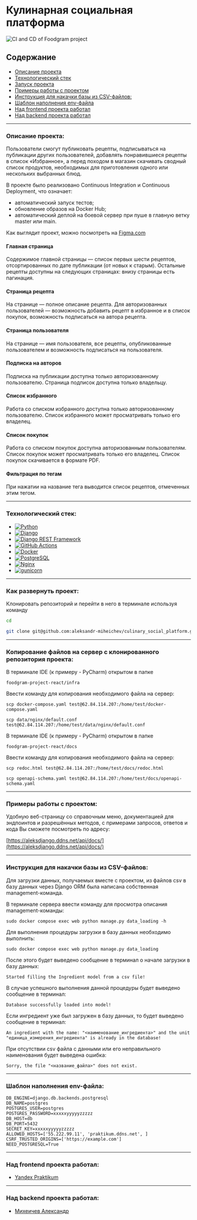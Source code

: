 # Кулинарная социальная платформа

![CI and CD of Foodgram project](https://github.com/aleksandr-miheichev/foodgram-project-react/actions/workflows/foodgram_workflow.yml/badge.svg)

## Содержание

- [Описание проекта](#Описание-проекта)
- [Технологический стек](#Технологический-стек)
- [Запуск проекта](#Запуск-проекта)
- [Примеры работы с проектом](#Примеры-работы-с-проектом)
- [Инструкция для накачки базы из CSV-файлов:](#Инструкция-для-накачки-базы-из-CSV-файлов)
- [Шаблон наполнения env-файла](#Шаблон-наполнения-env-файла)
- [Над frontend проекта работал](#Над-frontend-проекта-работал)
- [Над backend проекта работал](#Над-backend-проекта-работал)

---

### Описание проекта:

Пользователи смогут публиковать рецепты, подписываться на публикации других
пользователей, добавлять понравившиеся рецепты в список «Избранное», а перед
походом в магазин скачивать сводный список продуктов, необходимых для
приготовления одного или нескольких выбранных блюд.

В проекте было реализовано Continuous Integration и Continuous Deployment, что
означает:

- автоматический запуск тестов;
- обновление образов на Docker Hub;
- автоматический деплой на боевой сервер при пуше в главную ветку master или
  main.

Как выглядит проект, можно посмотреть на [Figma.com](https://clck.ru/TrMSi)

#### Главная страница

Содержимое главной страницы — список первых шести рецептов, отсортированных по
дате публикации (от новых к старым). Остальные рецепты доступны на следующих
страницах: внизу страницы есть пагинация.

#### Страница рецепта

На странице — полное описание рецепта. Для авторизованных пользователей —
возможность добавить рецепт в избранное и в список покупок, возможность
подписаться на автора рецепта.

#### Страница пользователя

На странице — имя пользователя, все рецепты, опубликованные пользователем и
возможность подписаться на пользователя.

#### Подписка на авторов

Подписка на публикации доступна только авторизованному пользователю. Страница
подписок доступна только владельцу.

#### Список избранного

Работа со списком избранного доступна только авторизованному пользователю.
Список избранного может просматривать только его владелец.

#### Список покупок

Работа со списком покупок доступна авторизованным пользователям. Список покупок
может просматривать только его владелец. Список покупок скачивается в формате
PDF.

#### Фильтрация по тегам

При нажатии на название тега выводится список рецептов, отмеченных этим тегом.

---

### Технологический стек:

- [![Python](https://img.shields.io/badge/python-3670A0?style=for-the-badge&logo=python&logoColor=ffdd54)](https://www.python.org/)
- [![Django](https://img.shields.io/badge/Django-092E20?style=for-the-badge&logo=django&logoColor=green)](https://www.djangoproject.com/)
- [![Django REST Framework](https://img.shields.io/badge/DJANGO-REST-ff1709?style=for-the-badge&logo=django&logoColor=white&color=ff1709&labelColor=gray)](https://www.django-rest-framework.org/)
- [![GitHub Actions](https://img.shields.io/badge/github%20actions-%232671E5.svg?style=for-the-badge&logo=githubactions&logoColor=white)](https://github.com/features/actions)
- [![Docker](https://img.shields.io/badge/docker-%230db7ed.svg?style=for-the-badge&logo=docker&logoColor=white)](https://www.docker.com/)
- [![PostgreSQL](https://img.shields.io/badge/PostgreSQL-316192?style=for-the-badge&logo=postgresql&logoColor=white)](https://www.postgresql.org/)
- [![Nginx](https://img.shields.io/badge/nginx-%23009639.svg?style=for-the-badge&logo=nginx&logoColor=white)](https://nginx.org/ru/)
- [![gunicorn](https://img.shields.io/badge/gunicorn-%298729.svg?style=for-the-badge&logo=gunicorn&logoColor=white)](https://gunicorn.org/)

---

### Как развернуть проект:

Клонировать репозиторий и перейти в него в терминале используя команду

```bash
cd
```

```bash
git clone git@github.com:aleksandr-miheichev/culinary_social_platform.git
```

---

### Копирование файлов на сервер с клонированного репозитория проекта:

В терминале IDE (к примеру - PyCharm) открытом в папке

```
foodgram-project-react/infra
```

Ввести команду для копирования необходимого файла на сервер:

```
scp docker-compose.yaml test@62.84.114.207:/home/test/docker-compose.yaml
```

```
scp data/nginx/default.conf test@62.84.114.207:/home/test/data/nginx/default.conf
```

В терминале IDE (к примеру - PyCharm) открытом в папке

```
foodgram-project-react/docs
```

Ввести команду для копирования необходимого файла на сервер:

```
scp redoc.html test@62.84.114.207:/home/test/docs/redoc.html
```

```
scp openapi-schema.yaml test@62.84.114.207:/home/test/docs/openapi-schema.yaml
```

---

### Примеры работы с проектом:

Удобную веб-страницу со справочным меню, документацией для эндпоинтов и
разрешённых методов, с примерами запросов, ответов и кода Вы сможете посмотреть
по адресу:

[https://aleksdjango.ddns.net/api/docs/](https://aleksdjango.ddns.net/api/docs/)

---

### Инструкция для накачки базы из CSV-файлов:

Для загрузки данных, получаемых вместе с проектом, из файлов csv в базу данных
через Django ORM была написана собственная management-команда.

В терминале сервера ввести команду для просмотра описания management-команды:

```
sudo docker compose exec web python manage.py data_loading -h
```

Для выполнения процедуры загрузки в базу данных необходимо выполнить:

```
sudo docker compose exec web python manage.py data_loading
```

После этого будет выведено сообщение в терминал о начале загрузки в базу
данных:

```
Started filling the Ingredient model from a csv file!
```

В случае успешного выполнения данной процедуры будет выведено сообщение в
терминал:

```
Database successfully loaded into model!
```

Если ингредиент уже был загружен в базу данных, то будет выведено сообщение в
терминал:

```
An ingredient with the name: "<наименование_ингредиента>" and the unit 
"единица_измерения_ингредиента" is already in the database!
```

При отсутствии csv файла с данными или его неправильного наименования будет
выведена ошибка:

```
Sorry, the file "<название_файла>" does not exist.
```

---

### Шаблон наполнения env-файла:

```
DB_ENGINE=django.db.backends.postgresql
DB_NAME=postgres
POSTGRES_USER=postgres
POSTGRES_PASSWORD=xxxxxyyyyyzzzzz
DB_HOST=db
DB_PORT=5432
SECRET_KEY=xxxxxyyyyyzzzzz
ALLOWED_HOSTS=['55.222.99.11', 'praktikum.ddns.net', ]
CSRF_TRUSTED_ORIGINS=['https://example.com']
NEED_POSTGRESQL=True
```

---

### Над frontend проекта работал:

- [Yandex Praktikum](https://github.com/yandex-praktikum)

---

### Над backend проекта работал:

- [Михеичев Александр](https://github.com/aleksandr-miheichev)
